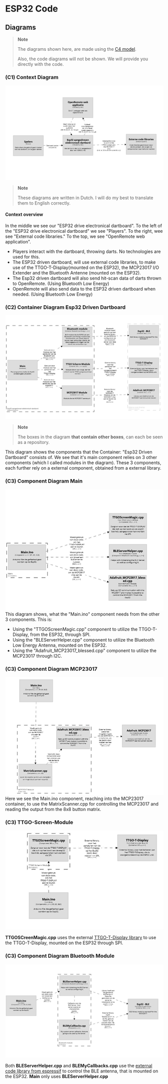 # ESP32 Code

## Diagrams

>**Note**
>
> The diagrams shown here, are made using the [C4 model](https://c4model.com/).
> 
> Also, the code diagrams will not be shown. We will provide you directly with the code.

### (C1) Context Diagram
![Context diagram for the ESP32 driven dartboard](./img/esp32/c4/context.jpg)
>**Note**
>
>These diagrams are written in Dutch. I will do my best to translate them to English correctly.

#### Context overview
In the middle we see our "ESP32 drive electronical dartboard". To the left of the "ESP32 drive electronical dartboard" we see "Players". To the right, wee see "External code libraries." To the top, we see "OpenRemote web application".

* Players interact with the dartboard, throwing darts. No technologies are used for this.
* The ESP32 driven dartboard, will use external code libraries, to make use of the TTGO-T-Display(mounted on the ESP32), the MCP23017 I/O Extender and the Bluetooth Antenne (mounted on the ESP32).
* The Esp32 driven dartboard will also send hit-scan data of darts thrown to OpenRemote. (Using Bluetooth Low Energy)
* OpenRemote will also send data to the ESP32 driven dartboard when needed. (Using Bluetooth Low Energy)

### (C2) Container Diagram Esp32 Driven Dartboard
![Container diagram for the ESP32 Driven Dartboard](./img/esp32/c4/container-esp32.jpg)
>**Note**
>
>The boxes in the diagram **that contain other boxes**, can each be seen as a repository.

This diagram shows the components that the Container: "Esp32 Driven Dartboard" consists of. We see that it's main component relies on 3 other components (which I called modules in the diagram). These 3 components, each further rely on a external component, obtained from a external library.

### (C3) Component Diagram Main
![Component Diagram for the Main file of ESP32 ](./img/esp32/c4/component-esp32.jpg)
This diagram shows, what the "Main.ino" component needs from the other 3 components. This is:
* Using the "TTGOScreenMagic.cpp" component to utilize the TTGO-T-Display, from the ESP32, through SPI.
* Using the "BLEServerHelper.cpp" component to utilize the Bluetooth Low Energy Antenna, mounted on the ESP32.
* Using the "Adafruit_MCP23017_blessed.cpp" component to utilize the MCP23017 through I2C.

### (C3) Component Diagram MCP23017
![Component Diagram for the MCP23017 module](./img/esp32/c4/component-matrix-module.jpg)
Here we see the Main.ino component, reaching into the MCP23017 container, to use the MatrixScanner.cpp for controlling the MCP23017 and reading the output from the 8x8 button matrix.
 
### (C3) TTGO-Screen-Module
![Component Diagram for the TTGO-Screen-Module](./img/esp32/c4/component-screen-module.jpg)

**TTGOSCreenMagic.cpp** uses the external [TTGO-T-Display library](https://github.com/Xinyuan-LilyGO/TTGO-T-Display) to use the TTGO-T-Display, mounted on the ESP32 through SPI.

### (C3) Component Diagram Bluetooth Module
![Component Diagram for the Bluetooth module](./img/esp32/c4/component-bluetooth-module.jpg)

Both **BLEServerHelper.cpp** and **BLEMyCallbacks.cpp** use the [external code library from espressif](https://github.com/espressif/arduino-esp32/tree/master/libraries/BLE/src) to control the BLE antenna, that is mounted on the ESP32. **Main** only uses **BLEServerHelper.cpp**
